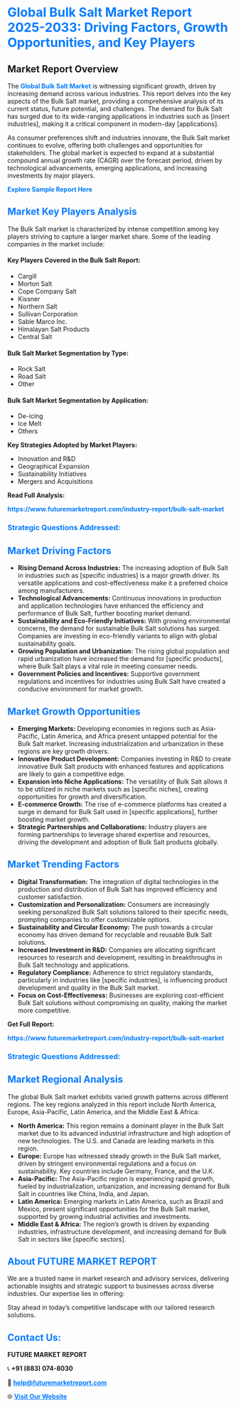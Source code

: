 <h1 style="color: #007BFF;">Global Bulk Salt Market Report 2025-2033: Driving Factors, Growth Opportunities, and Key Players</h1>

<section id="overview">
<h2>Market Report Overview</h2>
<p>The <a href="https://www.futuremarketreport.com/industry-report/bulk-salt-market" style="color: #007BFF; text-decoration: none;"><strong>Global Bulk Salt Market</strong></a> is witnessing significant growth, driven by increasing demand across various industries. This report delves into the key aspects of the Bulk Salt market, providing a comprehensive analysis of its current status, future potential, and challenges. The demand for Bulk Salt has surged due to its wide-ranging applications in industries such as [insert industries], making it a critical component in modern-day [applications].</p>
<p>As consumer preferences shift and industries innovate, the Bulk Salt market continues to evolve, offering both challenges and opportunities for stakeholders. The global market is expected to expand at a substantial compound annual growth rate (CAGR) over the forecast period, driven by technological advancements, emerging applications, and increasing investments by major players.</p>
</section>

<section id="overview">
<p><a href="https://www.futuremarketreport.com/request-sample/reportId=59592" style="color: #007BFF; text-decoration: none;"><strong>Explore Sample Report Here</strong></a></p>
</section>

<section id="key-players">
<h2 style="color: #007BFF;">Market Key Players Analysis</h2>
<p>The Bulk Salt market is characterized by intense competition among key players striving to capture a larger market share. Some of the leading companies in the market include:</p>
<h4>Key Players Covered in the Bulk Salt Report:</h4>
<ul><li>Cargill</li><li>Morton Salt</li><li>Cope Company Salt</li><li>Kissner</li><li>Northern Salt</li><li>Sullivan Corporation</li><li>Sable Marco Inc.</li><li>Himalayan Salt Products</li><li>Central Salt</li></ul>
<h4>Bulk Salt Market Segmentation by Type:</h4>
<ul><li>Rock Salt</li><li>Road Salt</li><li>Other</li></ul>

<h4>Bulk Salt Market Segmentation by Application:</h4>
<ul><li>De-icing</li><li>Ice Melt</li><li>Others</li></ul>
<p><strong>Key Strategies Adopted by Market Players:</strong></p>
<ul>
<li>Innovation and R&D</li>
<li>Geographical Expansion</li>
<li>Sustainability Initiatives</li>
<li>Mergers and Acquisitions</li>
</ul>
</section>

<section>
<p><strong>Read Full Analysis: </strong></p><a href="https://www.futuremarketreport.com/industry-report/bulk-salt-market" style="color: #007BFF; text-decoration: none;"><strong>https://www.futuremarketreport.com/industry-report/bulk-salt-market</strong></a>
<h3 style="color: #007BFF;">Strategic Questions Addressed:</h3>
</section>

<section id="driving-factors">
<h2 style="color: #007BFF;">Market Driving Factors</h2>
<ul>
<li><strong>Rising Demand Across Industries:</strong> The increasing adoption of Bulk Salt in industries such as [specific industries] is a major growth driver. Its versatile applications and cost-effectiveness make it a preferred choice among manufacturers.</li>
<li><strong>Technological Advancements:</strong> Continuous innovations in production and application technologies have enhanced the efficiency and performance of Bulk Salt, further boosting market demand.</li>
<li><strong>Sustainability and Eco-Friendly Initiatives:</strong> With growing environmental concerns, the demand for sustainable Bulk Salt solutions has surged. Companies are investing in eco-friendly variants to align with global sustainability goals.</li>
<li><strong>Growing Population and Urbanization:</strong> The rising global population and rapid urbanization have increased the demand for [specific products], where Bulk Salt plays a vital role in meeting consumer needs.</li>
<li><strong>Government Policies and Incentives:</strong> Supportive government regulations and incentives for industries using Bulk Salt have created a conducive environment for market growth.</li>
</ul>
</section>

<section id="growth-opportunities">
<h2 style="color: #007BFF;">Market Growth Opportunities</h2>
<ul>
<li><strong>Emerging Markets:</strong> Developing economies in regions such as Asia-Pacific, Latin America, and Africa present untapped potential for the Bulk Salt market. Increasing industrialization and urbanization in these regions are key growth drivers.</li>
<li><strong>Innovative Product Development:</strong> Companies investing in R&D to create innovative Bulk Salt products with enhanced features and applications are likely to gain a competitive edge.</li>
<li><strong>Expansion into Niche Applications:</strong> The versatility of Bulk Salt allows it to be utilized in niche markets such as [specific niches], creating opportunities for growth and diversification.</li>
<li><strong>E-commerce Growth:</strong> The rise of e-commerce platforms has created a surge in demand for Bulk Salt used in [specific applications], further boosting market growth.</li>
<li><strong>Strategic Partnerships and Collaborations:</strong> Industry players are forming partnerships to leverage shared expertise and resources, driving the development and adoption of Bulk Salt products globally.</li>
</ul>
</section>

<section id="trending-factors">
<h2 style="color: #007BFF;">Market Trending Factors</h2>
<ul>
<li><strong>Digital Transformation:</strong> The integration of digital technologies in the production and distribution of Bulk Salt has improved efficiency and customer satisfaction.</li>
<li><strong>Customization and Personalization:</strong> Consumers are increasingly seeking personalized Bulk Salt solutions tailored to their specific needs, prompting companies to offer customizable options.</li>
<li><strong>Sustainability and Circular Economy:</strong> The push towards a circular economy has driven demand for recyclable and reusable Bulk Salt solutions.</li>
<li><strong>Increased Investment in R&D:</strong> Companies are allocating significant resources to research and development, resulting in breakthroughs in Bulk Salt technology and applications.</li>
<li><strong>Regulatory Compliance:</strong> Adherence to strict regulatory standards, particularly in industries like [specific industries], is influencing product development and quality in the Bulk Salt market.</li>
<li><strong>Focus on Cost-Effectiveness:</strong> Businesses are exploring cost-efficient Bulk Salt solutions without compromising on quality, making the market more competitive.</li>
</ul>
</section>

<section>
<p><strong>Get Full Report: </strong></p><a href="https://www.futuremarketreport.com/industry-report/bulk-salt-market" style="color: #007BFF; text-decoration: none;"><strong>https://www.futuremarketreport.com/industry-report/bulk-salt-market</strong></a>
<h3 style="color: #007BFF;">Strategic Questions Addressed:</h3>
</section>


<section id="regional-analysis">
<h2 style="color: #007BFF;">Market Regional Analysis</h2>
<p>The global Bulk Salt market exhibits varied growth patterns across different regions. The key regions analyzed in this report include North America, Europe, Asia-Pacific, Latin America, and the Middle East & Africa:</p>
<ul>
<li><strong>North America:</strong> This region remains a dominant player in the Bulk Salt market due to its advanced industrial infrastructure and high adoption of new technologies. The U.S. and Canada are leading markets in this region.</li>
<li><strong>Europe:</strong> Europe has witnessed steady growth in the Bulk Salt market, driven by stringent environmental regulations and a focus on sustainability. Key countries include Germany, France, and the U.K.</li>
<li><strong>Asia-Pacific:</strong> The Asia-Pacific region is experiencing rapid growth, fueled by industrialization, urbanization, and increasing demand for Bulk Salt in countries like China, India, and Japan.</li>
<li><strong>Latin America:</strong> Emerging markets in Latin America, such as Brazil and Mexico, present significant opportunities for the Bulk Salt market, supported by growing industrial activities and investments.</li>
<li><strong>Middle East & Africa:</strong> The region’s growth is driven by expanding industries, infrastructure development, and increasing demand for Bulk Salt in sectors like [specific sectors].</li>
</ul>
</section>

<footer>
<h2 style="color: #007BFF;">About FUTURE MARKET REPORT</h2>
<p>We are a trusted name in market research and advisory services, delivering actionable insights and strategic support to businesses across diverse industries. Our expertise lies in offering:</p>

<p>Stay ahead in today’s competitive landscape with our tailored research solutions.</p>

<h2 style="color: #007BFF;">Contact Us:</h2>
<p><strong>FUTURE MARKET REPORT</strong></p>
<p>📞 <strong>+91 (883) 074-8030</strong></p>
<p>📧 <strong><a href="mailto:help@futuremarketreport.com" style="color: #007BFF;">help@futuremarketreport.com</a></strong></p>
<p>🌐 <strong><a href="https://www.futuremarketreport.com/" style="color: #007BFF;">Visit Our Website</a></strong></p>
</footer>